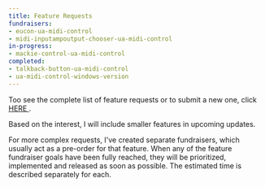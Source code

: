 ```yaml
---
title: Feature Requests
fundraisers:
- eucon-ua-midi-control
- midi-inputampoutput-chooser-ua-midi-control
in-progress:
- mackie-control-ua-midi-control
completed: 
- talkback-button-ua-midi-control
- ua-midi-control-windows-version
---
```


Too see the complete list of feature requests or to submit a new one, click <a href="https://www.everforo.com/g/uamidicontrol/all/All/1/3" target="_blank"> HERE </a>.

Based on the interest, I will include smaller features in upcoming updates.

For more complex requests, I've created separate fundraisers, which usually act as a pre-order for that feature.
When any of the feature fundraiser goals have been fully reached, they will be prioritized, implemented and released as soon as possible. The estimated time is described separately for each.
